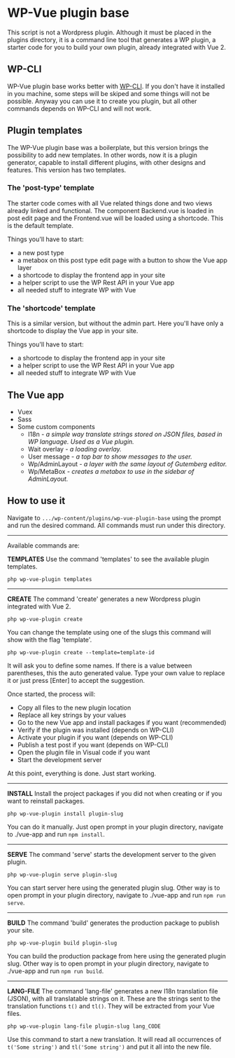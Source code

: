 # WP-Vue plugin base
This script is not a Wordpress plugin. Although it must be placed in the plugins directory, it is a command line tool that generates a WP plugin, a starter code for you to build your own plugin, already integrated with Vue 2.

## WP-CLI
WP-Vue plugin base works better with [WP-CLI](https://wp-cli.org/). If you don't have it installed in you machine, some steps will be skiped and some things will not be possible. Anyway you can use it to create you plugin, but all other commands depends on WP-CLI and will not work.

## Plugin templates
The WP-Vue plugin base was a boilerplate, but this version brings the possibility to add new templates. In other words, now it is a plugin generator, capable to install  different plugins, with other designs and features.
This version has two templates.

### The 'post-type' template
The starter code comes with all Vue related things done and two views already linked and functional. The component Backend.vue is loaded in post edit page and the Frontend.vue will be loaded using a shortcode. This is the default template.

Things you'll have to start:

* a new post type
* a metabox on this post type edit page with a button to show the Vue app layer
* a shortcode to display the frontend app in your site
* a helper script to use the WP Rest API in your Vue app
* all needed stuff to integrate WP with Vue

### The 'shortcode' template
This is a similar version, but without the admin part. Here you'll have only a shortcode to display the Vue app in your site.

Things you'll have to start:

* a shortcode to display the frontend app in your site
* a helper script to use the WP Rest API in your Vue app
* all needed stuff to integrate WP with Vue

## The Vue app
* Vuex
* Sass
* Some custom components
  * I18n - *a simple way translate strings stored on JSON files, based in WP language. Used as a Vue plugin.*
  * Wait overlay - *a loading overlay.*
  * User message - *a top bar to show messages to the user.*
  * Wp/AdminLayout - *a layer with the same layout of Gutemberg editor.*
  * Wp/MetaBox - *creates a metabox to use in the sidebar of AdminLayout.*

## How to use it
Navigate to `.../wp-content/plugins/wp-vue-plugin-base` using the prompt and run the desired command.
All commands must run under this directory.

---------
Available commands are:

**TEMPLATES**
Use the command 'templates' to see the available plugin templates.

    php wp-vue-plugin templates

---------
**CREATE**
The command 'create' generates a new Wordpress plugin integrated with Vue 2.

    php wp-vue-plugin create
 
You can change the template using one of the slugs this command will show with the flag 'template'.

    php wp-vue-plugin create --template=template-id

It will ask you to define some names. If there is a value between parentheses, this the auto generated value. Type your own value to replace it or just press [Enter] to accept the suggestion.

Once started, the process will:

* Copy all files to the new plugin location
* Replace all key strings by your values
* Go to the new Vue app and install packages if you want (recommended)
* Verify if the plugin was installed (depends on WP-CLI)
* Activate your plugin if you want (depends on WP-CLI)
* Publish a test post if you want (depends on WP-CLI)
* Open the plugin file in Visual code if you want
* Start the development server

At this point, everything is done. Just start working.

--------
**INSTALL**
Install the project packages if you did not when creating or if you want to reinstall packages.

    php wp-vue-plugin install plugin-slug

You can do it manually. Just open prompt in your plugin directory, navigate to ./vue-app and run `npm install`.

--------
**SERVE**
The command 'serve' starts the development server to the given plugin.

    php wp-vue-plugin serve plugin-slug

You can start server here using the generated plugin slug. Other way is to open prompt in your plugin directory, navigate to ./vue-app and run `npm run serve`.

--------
**BUILD**
The command 'build' generates the production package to publish your site.

    php wp-vue-plugin build plugin-slug

You can build the production package from here using the generated plugin slug. Other way is to open prompt in your plugin directory, navigate to ./vue-app and run `npm run build`.

--------
**LANG-FILE**
The command 'lang-file' generates a new I18n translation file (JSON), with all translatable strings on it.
These are the strings sent to the translation functions `t()` and `tl()`. They will be extracted from your Vue files.
 
    php wp-vue-plugin lang-file plugin-slug lang_CODE

Use this command to start a new translation. It will read all occurrences of `t('Some string')` and `tl('Some string')` and put it all into the new file.
